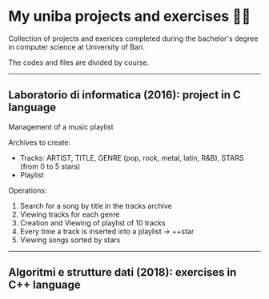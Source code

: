# My uniba projects and exercises :man_technologist:

Collection of projects and exerices completed during the bachelor's degree in computer science at University of Bari.

The codes and files are divided by course.

------------------------------------------------------------------------

## Laboratorio di informatica (2016): project in C language

Management of a music playlist

Archives to create:
- Tracks: ARTIST, TITLE, GENRE (pop, rock, metal, latin, R&B), STARS (from 0 to 5 stars)
- Playlist

Operations:
1. Search for a song by title in the tracks archive
2. Viewing tracks for each genre
3. Creation and Viewing of playlist of 10 tracks
4. Every time a track is inserted into a playlist -> ++star
5. Viewing songs sorted by stars

------------------------------------------------------------------------

## Algoritmi e strutture dati (2018): exercises in C++ language


